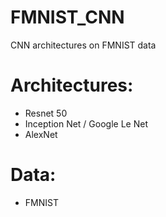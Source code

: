 # FMNIST_CNN
CNN architectures on FMNIST data

# Architectures:
- Resnet 50
- Inception Net / Google Le Net
- AlexNet

# Data: 
- FMNIST


